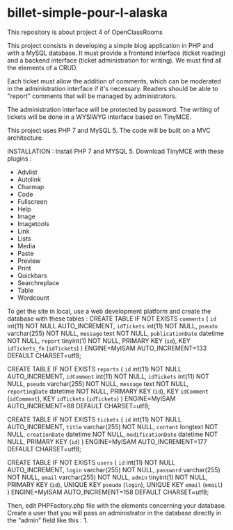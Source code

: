 # billet-simple-pour-l-alaska
This repository is about project 4 of OpenClassRooms

This project consists in developing a simple blog application in PHP and with a MySQL database. It must provide a frontend interface (ticket reading) and a backend interface (ticket administration for writing). We must find all the elements of a CRUD.

Each ticket must allow the addition of comments, which can be moderated in the administration interface if it's necessary.
Readers should be able to "report" comments that will be managed by administrators.

The administration interface will be protected by password. The writing of tickets will be done in a WYSIWYG interface based on TinyMCE.

This project uses PHP 7 and MySQL 5. The code will be built on a MVC architecture.

INSTALLATION : 
Install PHP 7 and MYSQL 5.
Download TinyMCE with these plugins :
-	Advlist
-	Autolink
-	Charmap
-	Code
-	Fullscreen
-	Help
-	Image
-	Imagetools
-	Link
-	Lists
-	Media
-	Paste
-	Preview
-	Print
-	Quickbars
-	Searchreplace
-	Table
-	Wordcount

To get the site in local, use a web development platform and create the database with these tables :
CREATE TABLE IF NOT EXISTS `comments` (
  `id` int(11) NOT NULL AUTO_INCREMENT,
  `idTickets` int(11) NOT NULL,
  `pseudo` varchar(255) NOT NULL,
  `message` text NOT NULL,
  `publicationDate` datetime NOT NULL,
  `report` tinyint(1) NOT NULL,
  PRIMARY KEY (`id`),
  KEY `idTickets_fk` (`idTickets`)
) ENGINE=MyISAM AUTO_INCREMENT=133 DEFAULT CHARSET=utf8;

CREATE TABLE IF NOT EXISTS `reports` (
  `id` int(11) NOT NULL AUTO_INCREMENT,
  `idComment` int(11) NOT NULL,
  `idTickets` int(11) NOT NULL,
  `pseudo` varchar(255) NOT NULL,
  `message` text NOT NULL,
  `reportingDate` datetime NOT NULL,
  PRIMARY KEY (`id`),
  KEY `idComment` (`idComment`),
  KEY `idTickets` (`idTickets`)
) ENGINE=MyISAM AUTO_INCREMENT=88 DEFAULT CHARSET=utf8;

CREATE TABLE IF NOT EXISTS `tickets` (
  `id` int(11) NOT NULL AUTO_INCREMENT,
  `title` varchar(255) NOT NULL,
  `content` longtext NOT NULL,
  `creationDate` datetime NOT NULL,
  `modificationDate` datetime NOT NULL,
  PRIMARY KEY (`id`)
) ENGINE=MyISAM AUTO_INCREMENT=177 DEFAULT CHARSET=utf8;

CREATE TABLE IF NOT EXISTS `users` (
  `id` int(11) NOT NULL AUTO_INCREMENT,
  `login` varchar(255) NOT NULL,
  `password` varchar(255) NOT NULL,
  `email` varchar(255) NOT NULL,
  `admin` tinyint(1) NOT NULL,
  PRIMARY KEY (`id`),
  UNIQUE KEY `pseudo` (`login`),
  UNIQUE KEY `email` (`email`)
) ENGINE=MyISAM AUTO_INCREMENT=158 DEFAULT CHARSET=utf8;

Then, edit PHPFactory.php file with the elements concerning your database. Create a user that you will pass an administrator in the database directly in the “admin” field like this : 1.
